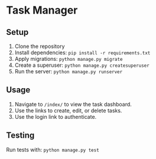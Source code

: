 # Task Manager

## Setup

1. Clone the repository
2. Install dependencies: `pip install -r requirements.txt`
3. Apply migrations: `python manage.py migrate`
4. Create a superuser: `python manage.py createsuperuser`
5. Run the server: `python manage.py runserver`

## Usage

1. Navigate to `/index/` to view the task dashboard.
2. Use the links to create, edit, or delete tasks.
3. Use the login link to authenticate.

## Testing

Run tests with: `python manage.py test`
